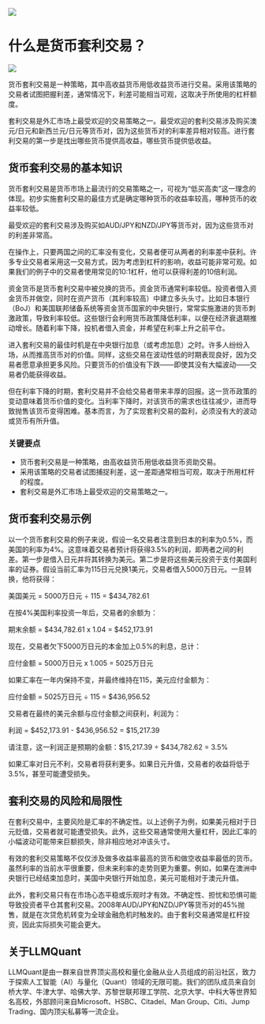 ![](https://fastly.jsdelivr.net/gh/bucketio/img11@main/2024/10/21/1729466068183-23134fce-3131-4262-b18c-f378d71af4f6.gif)
# 什么是货币套利交易？
![](https://fastly.jsdelivr.net/gh/bucketio/img9@main/2024/10/20/1729465031968-b3c8959e-1d37-4b8a-91b1-b0b0dfe25143.png)

货币套利交易是一种策略，其中高收益货币用低收益货币进行交易。采用该策略的交易者试图把握利差，通常情况下，利差可能相当可观，这取决于所使用的杠杆额度。

套利交易是外汇市场上最受欢迎的交易策略之一。最受欢迎的套利交易涉及购买澳元/日元和新西兰元/日元等货币对，因为这些货币对的利率差异相对较高。进行套利交易的第一步是找出哪些货币提供高收益，哪些货币提供低收益。

## 货币套利交易的基本知识

货币套利交易是货币市场上最流行的交易策略之一，可视为“低买高卖”这一理念的体现。初步实施套利交易的最佳方式是确定哪种货币的收益率较高，哪种货币的收益率较低。

最受欢迎的套利交易涉及购买如AUD/JPY和NZD/JPY等货币对，因为这些货币对的利差非常高。

在操作上，只要两国之间的汇率没有变化，交易者便可从两者的利率差中获利。许多专业交易者采用这一交易方式，因为考虑到杠杆的影响，收益可能非常可观。如果我们的例子中的交易者使用常见的10:1杠杆，他可以获得利差的10倍利润。

资金货币是货币套利交易中被兑换的货币。资金货币通常利率较低。投资者借入资金货币并做空，同时在资产货币（其利率较高）中建立多头头寸。比如日本银行（BoJ）和美国联邦储备系统等资金货币国家的中央银行，常常实施激进的货币刺激政策，导致利率较低。这些银行会利用货币政策降低利率，以便在经济衰退期推动增长。随着利率下降，投机者借入资金，并希望在利率上升之前平仓。

进入套利交易的最佳时机是在中央银行加息（或考虑加息）之时。许多人纷纷入场，从而推高货币对的价值。同样，这些交易在波动性低的时期表现良好，因为交易者愿意承担更多风险。只要货币的价值没有下跌——即使其没有大幅波动——交易者仍能获得收益。

但在利率下降的时期，套利交易并不会给交易者带来丰厚的回报。这一货币政策的变动意味着货币价值的变化。当利率下降时，对该货币的需求也往往减少，进而导致抛售该货币变得困难。基本而言，为了实现套利交易的盈利，必须没有大的波动或货币有所升值。

### 关键要点

- 货币套利交易是一种策略，由高收益货币用低收益货币资助交易。
- 采用该策略的交易者试图捕捉利差，这一差距通常相当可观，取决于所用杠杆的程度。
- 套利交易是外汇市场上最受欢迎的交易策略之一。

## 货币套利交易示例

以一个货币套利交易的例子来说，假设一名交易者注意到日本的利率为0.5%，而美国的利率为4%。这意味着交易者预计将获得3.5%的利润，即两者之间的利差。第一步是借入日元并将其转换为美元。第二步是将这些美元投资于支付美国利率的证券。假设当前汇率为115日元兑换1美元，交易者借入5000万日元。一旦转换，他将获得：

美国美元 = 5000万日元 ÷ 115 = $434,782.61

在按4%美国利率投资一年后，交易者的余额为：

期末余额 = $434,782.61 x 1.04 = $452,173.91

现在，交易者欠下5000万日元的本金加上0.5%的利息，总计：

应付金额 = 5000万日元 x 1.005 = 5025万日元

如果汇率在一年内保持不变，并最终维持在115，美元应付金额为：

应付金额 = 5025万日元 ÷ 115 = $436,956.52

交易者在最终的美元余额与应付金额之间获利，利润为：

利润 = $452,173.91 - $436,956.52 = $15,217.39

请注意，这一利润正是预期的金额：$15,217.39 ÷ $434,782.62 = 3.5%

如果汇率对日元不利，交易者将获利更多。如果日元升值，交易者的收益将低于3.5%，甚至可能遭受损失。

## 套利交易的风险和局限性

在套利交易中，主要风险是汇率的不确定性。以上述例子为例，如果美元相对于日元贬值，交易者就可能遭受损失。此外，这些交易通常使用大量杠杆，因此汇率的小幅波动可能带来巨额损失，除非相应地对冲该头寸。

有效的套利交易策略不仅仅涉及做多收益率最高的货币和做空收益率最低的货币。虽然利率的当前水平很重要，但未来利率的走势则更为重要。例如，如果在澳洲中央银行已经结束加息时，美国中央银行开始加息，美元可能相对于澳元升值。

此外，套利交易只有在市场心态平稳或乐观时才有效。不确定性、担忧和恐惧可能导致投资者平仓其套利交易。2008年AUD/JPY和NZD/JPY等货币对的45%抛售，就是在次贷危机转变为全球金融危机时触发的。由于套利交易通常是杠杆投资，因此实际损失可能会更大。

## 关于LLMQuant
LLMQuant是由一群来自世界顶尖高校和量化金融从业人员组成的前沿社区，致力于探索人工智能（AI）与量化（Quant）领域的无限可能。我们的团队成员来自剑桥大学、牛津大学、哈佛大学、苏黎世联邦理工学院、北京大学、中科大等世界知名高校，外部顾问来自Microsoft、HSBC、Citadel、Man Group、Citi、Jump Trading、国内顶尖私募等一流企业。